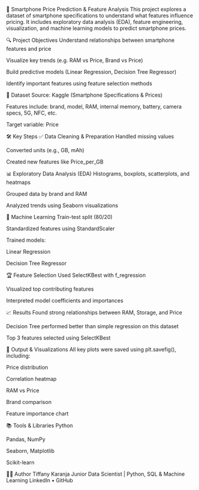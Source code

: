📱 Smartphone Price Prediction & Feature Analysis
This project explores a dataset of smartphone specifications to understand what features influence pricing. It includes exploratory data analysis (EDA), feature engineering, visualization, and machine learning models to predict smartphone prices.

🔍 Project Objectives
Understand relationships between smartphone features and price

Visualize key trends (e.g. RAM vs Price, Brand vs Price)

Build predictive models (Linear Regression, Decision Tree Regressor)

Identify important features using feature selection methods

📁 Dataset
Source: Kaggle (Smartphone Specifications & Prices)

Features include: brand, model, RAM, internal memory, battery, camera specs, 5G, NFC, etc.

Target variable: Price

🛠️ Key Steps
✅ Data Cleaning & Preparation
Handled missing values

Converted units (e.g., GB, mAh)

Created new features like Price_per_GB

📊 Exploratory Data Analysis (EDA)
Histograms, boxplots, scatterplots, and heatmaps

Grouped data by brand and RAM

Analyzed trends using Seaborn visualizations

🧠 Machine Learning
Train-test split (80/20)

Standardized features using StandardScaler

Trained models:

Linear Regression

Decision Tree Regressor

🏆 Feature Selection
Used SelectKBest with f_regression

Visualized top contributing features

Interpreted model coefficients and importances

📈 Results
Found strong relationships between RAM, Storage, and Price

Decision Tree performed better than simple regression on this dataset

Top 3 features selected using SelectKBest

💾 Output & Visualizations
All key plots were saved using plt.savefig(), including:

Price distribution

Correlation heatmap

RAM vs Price

Brand comparison

Feature importance chart

📚 Tools & Libraries
Python

Pandas, NumPy

Seaborn, Matplotlib

Scikit-learn

🙋‍♀️ Author
Tiffany Karanja
Junior Data Scientist | Python, SQL & Machine Learning
LinkedIn • GitHub

